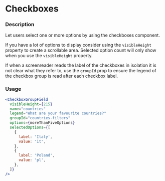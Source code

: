 # Checkboxes

### Description

Let users select one or more options by using the checkboxes component.

If you have a lot of options to display consider using the `visibleHeight`
property to create a scrollable area. Selected option count will only show
when you use the `visibleHeight` property.

If when a screenreader reads the label of the checkboxes in isolation it is not clear what they refer to, use the `groupId` prop to ensure the legend of the checkbox group is read after each checkbox label.

### Usage

```jsx
<CheckboxGroupField
  visibleHeight={215}
  name="countries"
  legend="What are your favourite countries?"
  groupId="countries-filters"
  options={moreThanFiveOptions}
  selectedOptions={[
    {
      label: 'Italy',
      value: 'it',
    },
    {
      label: 'Poland',
      value: 'pl',
    },
  ]}
/>
```
